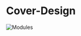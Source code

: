 # Cover-Design

![Modules](https://user-images.githubusercontent.com/25294569/63636495-c41b2800-c678-11e9-8ea4-fe638c07297a.gif)


